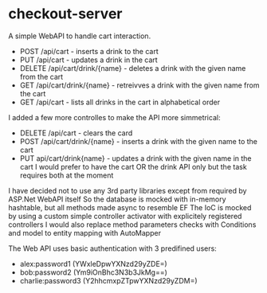 # checkout-server

A simple WebAPI to handle cart interaction.
* POST /api/cart - inserts a drink to the cart
* PUT /api/cart - updates a drink in the cart
* DELETE /api/cart/drink/{name} - deletes a drink with the given name from the cart
* GET /api/cart/drink/{name} - retreivves a drink with the given name from the cart
* GET /api/cart - lists all drinks in the cart in alphabetical order

I added a few more controlles to make the API more simmetrical:
* DELETE /api/cart - clears the card
* POST /api/cart/drink/{name} - inserts a drink with the given name to the cart
* PUT api/cart/drink{name} - updates a drink with the given name in the cart
I would prefer to have the cart OR the drink API only but the task requires both at the moment

I have decided not to use any 3rd party libraries except from required by ASP.Net WebAPI itself
So the database is mocked with in-memory hashtable, but all methods made async to resemble EF
The IoC is mocked by using a custom simple controller activator with explicitely registered controllers
I would also replace method parameters checks with Conditions and model to entity mapping with AutoMapper

The Web API uses basic authentication with 3 predifined users:
* alex:password1    (YWxleDpwYXNzd29yZDE=)
* bob:password2     (Ym9iOnBhc3N3b3JkMg==)
* charlie:password3 (Y2hhcmxpZTpwYXNzd29yZDM=)
